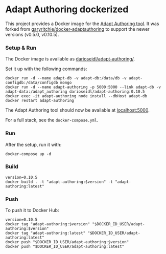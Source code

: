 # Adapt Authoring dockerized

This project provides a Docker image for the [Adapt Authoring tool](https://github.com/adaptlearning/adapt_authoring).
It was forked from [garyritchie/docker-adaptauthoring](https://github.com/garyritchie/docker-adaptauthoring) to support the newer versions (v0.5.0, v0.10.5).
        
### Setup & Run

The Docker image is available as [darioseidl/adapt-authoring/](https://hub.docker.com/r/darioseidl/adapt-authoring/).

Set it up with the following commands:

```
docker run -d --name adapt-db -v adapt-db:/data/db -v adapt-configdb:/data/configdb mongo
docker run -d --name adapt-authoring -p 5000:5000 --link adapt-db -v adapt-data:/adapt_authoring darioseidl/adapt-authoring:0.10.5
docker exec -it adapt-authoring node install --dbHost adapt-db
docker restart adapt-authoring
```

The Adapt Authoring tool should now be available at [localhost:5000](http://localhost:5000/).

For a full stack, see the `docker-compose.yml`.

### Run

After the setup, run it with:

`docker-compose up -d`

### Build

```
version=0.10.5
docker build . -t "adapt-authoring:$version" -t "adapt-authoring:latest"
```

### Push

To push it to Docker Hub:

```
version=0.10.5
docker tag "adapt-authoring:$version" "$DOCKER_ID_USER/adapt-authoring:$version"
docker tag "adapt-authoring:latest" "$DOCKER_ID_USER/adapt-authoring:latest"
docker push "$DOCKER_ID_USER/adapt-authoring:$version"
docker push "$DOCKER_ID_USER/adapt-authoring:latest"
```
